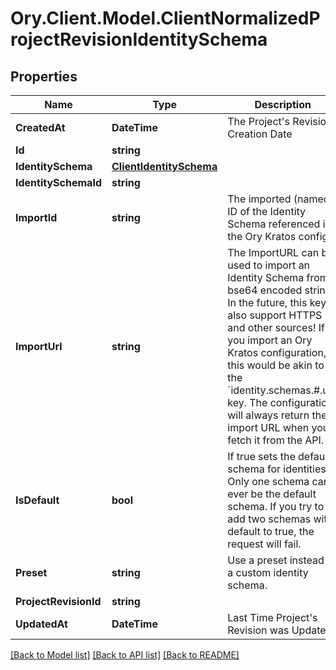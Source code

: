 # Ory.Client.Model.ClientNormalizedProjectRevisionIdentitySchema

## Properties

Name | Type | Description | Notes
------------ | ------------- | ------------- | -------------
**CreatedAt** | **DateTime** | The Project&#39;s Revision Creation Date | [optional] [readonly] 
**Id** | **string** |  | [optional] 
**IdentitySchema** | [**ClientIdentitySchema**](ClientIdentitySchema.md) |  | [optional] 
**IdentitySchemaId** | **string** |  | [optional] 
**ImportId** | **string** | The imported (named) ID of the Identity Schema referenced in the Ory Kratos config. | [optional] 
**ImportUrl** | **string** | The ImportURL can be used to import an Identity Schema from a bse64 encoded string. In the future, this key also support HTTPS and other sources!  If you import an Ory Kratos configuration, this would be akin to the &#x60;identity.schemas.#.url&#x60; key.  The configuration will always return the import URL when you fetch it from the API. | [optional] 
**IsDefault** | **bool** | If true sets the default schema for identities  Only one schema can ever be the default schema. If you try to add two schemas with default to true, the request will fail. | [optional] 
**Preset** | **string** | Use a preset instead of a custom identity schema. | [optional] 
**ProjectRevisionId** | **string** |  | [optional] 
**UpdatedAt** | **DateTime** | Last Time Project&#39;s Revision was Updated | [optional] [readonly] 

[[Back to Model list]](../README.md#documentation-for-models) [[Back to API list]](../README.md#documentation-for-api-endpoints) [[Back to README]](../README.md)

